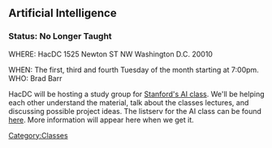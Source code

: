 ## Artificial Intelligence

### Status: No Longer Taught

WHERE: HacDC 1525 Newton ST NW Washington D.C. 20010

WHEN: The first, third and fourth Tuesday of the month starting at
7:00pm. WHO: Brad Barr

HacDC will be hosting a study group for [Stanford's AI
class](http://ai-class.org). We'll be helping each other understand the
material, talk about the classes lectures, and discussing possible
project ideas. The listserv for the AI class can be found
[here](http://hacdc.org/cgi-bin/mailman/listinfo/ai-class). More
information will appear here when we get it.

[Category:Classes](Category:Classes "wikilink")